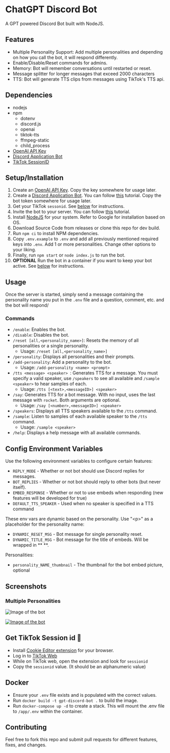 # ChatGPT Discord Bot
A GPT powered Discord Bot built with NodeJS.


## Features
* Multiple Personality Support: Add multiple personalities and depending on how you call the bot, it will respond differently.
* Enable/Disable/Reset commands for admins.
* Memory: Bot will remember conversations until restarted or reset.
* Message splitter for longer messages that exceed 2000 characters
* TTS: Bot will generate TTS clips from messages using TikTok's TTS api.

## Dependencies
* nodejs
* npm
   * dotenv
   * discord.js
   * openai
   * tiktok-tts
   * ffmpeg-static
   * child_process
* [OpenAI API Key](https://platform.openai.com/account/api-keys)
* [Discord Application Bot](https://discord.com/developers/applications/)
* [TikTok SessionID](#get-tiktok-session-id)

## Setup/Installation
1. Create an [OpenAI API Key](https://platform.openai.com/account/api-keys). Copy the key somewhere for usage later.
2. Create a [Discord Application Bot](https://discord.com/developers/applications/). You can follow [this](https://discordjs.guide/preparations/setting-up-a-bot-application.html#creating-your-bot) tutorial. Copy the bot token somewhere for usage later.
3. Get your TikTok `sessonid`. See [below](#get-tiktok-session-id) for instructions.
5. Invite the bot to your server. You can follow [this](https://discordjs.guide/preparations/adding-your-bot-to-servers.html) tutorial.
6. Install [NodeJS](https://nodejs.org/) for your system. Refer to Google for installation based on OS.
7. Download Source Code from releases or clone this repo for dev build.
8. Run `npm ci` to install NPM dependencies.
9.  Copy `.env.example` to `.env` and add all previously mentioned required keys into `.env`. Add 1 or more personalities. Change other options to your liking.
10. Finally, run `npm start` or `node index.js` to run the bot.
11. **OPTIONAL** Run the bot in a container if you want to keep your bot active. See [below](#docker) for instructions.

## Usage
Once the server is started, simply send a message containing the personality name you put in the `.env` file and a question, comment, etc. and the bot will respond/
### Commands
- `/enable`: Enables the bot.
- `/disable`: Disables the bot.
- `/reset [all,<personality_name>]`: Resets the memory of all personalities or a single personality.
  - Usage: `/reset [all,<personality_name>]`
- `/personality`: Displays all personalities and their prompts.
- `/add-personality`: Add a personality to the bot. 
  - Usage: `/add-personality <name> <prompt>`
- `/tts <message> <speaker> `: Generates TTS for a message. You must specify a valid speaker, use `/speakers` to see all available and `/sample <speaker>` to hear samples of each. 
  - Usage: `/tts [<text>,<messageID>] <speaker> `
- `/say`: Generates TTS for a bot message. With no input, uses the last message with `rocket`. Both arguments are optional. 
  - Usage: `/say [<number>,<messageID>] <speaker>`
- `/speakers`: Displays all TTS speakers available to the `/tts` command.  
- `/sample`: Listen to samples of each available speaker to the `/tts` command.
  - Usage: `/sample <speaker>`
- `/help`: Displays a help message with all available commands. 


## Config Environment Variables

Use the following environment variables to configure certain features:
- `REPLY_MODE` - Whether or not bot should use Discord replies for messages.
- `BOT_REPLIES` - Whether or not bot should reply to other bots (but never itself).
- `EMBED_RESPONSE` - Whether or not to use embeds when responding (new features will be developed for true)
- `DEFAULT_TTS_SPEAKER` - Used when no speaker is specified in a TTS command

These env vars are dynamic based on the personality. Use "\<p>" as a placeholder for the personality name:
- `DYNAMIC_RESET_MSG` - Bot message for single personality reset.
- `DYNAMIC_TITLE_MSG` - Bot message for the title of embeds. Will be wrapped in \*\* \*\*.

Personalities:
- `personality_NAME_thumbnail` - The thumbnail for the bot embed picture, optional


## Screenshots

### Multiple Personalities

![Image of the bot](https://i.imgur.com/0VfYZDc.png)

[![Image of the bot](https://i.gyazo.com/e8ec6a8731779ef537f56de2c603ee3d.gif)](https://gyazo.com/e8ec6a8731779ef537f56de2c603ee3d)

## Get TikTok Session id 🍪
- Install [Cookie Editor extension](https://cookie-editor.cgagnier.ca) for your browser.
- Log in to [TikTok Web](https://tiktok.com)
- While on TikTok web, open the extension and look for ```sessionid```
- Copy the ```sessionid``` value. (It should be an alphanumeric value)

## Docker
- Ensure your `.env` file exists and is populated with the correct values.
- Run `docker build -t gpt-discord-bot .` to build the image.
- Run `docker-compose up -d` to create a stack. This will mount the .env file to `/app/.env` within the container.

## Contributing
Feel free to fork this repo and submit pull requests for different features, fixes, and changes.
